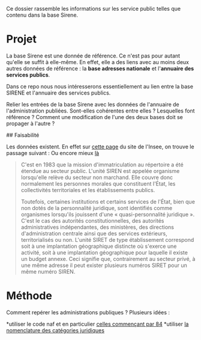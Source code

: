 Ce dossier rassemble les informations sur les 
service public telles que contenu dans la base Sirene.

# Projet 

La base Sirene est une donnée de référence. Ce n'est pas pour autant qu'elle se suffit à elle-même. En effet, elle a des liens avec au moins deux autres données de référence : la **base adresses nationale** et l'**annuaire des services publics**.

Dans ce repo nous nous intéresserons essentiellement au lien entre la base SIRENE et l'annuaire des services publics.

Relier les entrées de la base Sirene avec les données de l'annuaire de l'administration publiées. Sont-elles cohérentes entre elles ? Lesquelles font référence ? Comment une modification de l'une des deux bases doit se propager à l'autre ? 


## Faisabilité 

Les données existent. En effet sur [cette page](http://www.insee.fr/fr/methodes/default.asp?page=definitions/sirene-secteur-public.htm) du site de l'Insee, on trouve le passage suivant :
Ou encore mieux [là](http://www.insee.fr/fr/methodes/default.asp?page=nomenclatures/agregatnaf2008/agregatnaf2008.htm)

>C'est en 1983 que la mission d'immatriculation au répertoire a été étendue au secteur public. L'unité SIREN est appelée organisme lorsqu'elle relève du secteur non marchand. Elle couvre donc normalement les personnes morales que constituent l'État, les collectivités territoriales et les établissements publics.
>
>Toutefois, certaines institutions et certains services de l'État, bien que non dotés de la personnalité juridique, sont identifiés comme organismes lorsqu'ils jouissent d'une « quasi-personnalité juridique ». C'est le cas des autorités constitutionnelles, des autorités administratives indépendantes, des ministères, des directions d'administration centrale ainsi que des services extérieurs, territorialisés ou non.
>L'unité SIRET de type établissement correspond soit à une implantation géographique distincte où s'exerce une activité, soit à une implantation géographique pour laquelle il existe un budget annexe. Ceci signifie que, contrairement au secteur privé, à une même adresse il peut exister plusieurs numéros SIRET pour un même numéro SIREN.



Méthode
====

Comment repérer les administrations publiques ? 
Plusieurs idées :

*utiliser le code naf et en particulier [celles commençant par 84](http://www.insee.fr/fr/methodes/default.asp?page=nomenclatures/naf2008/n1_o.htm)
*utiliser [la nomenclature des catégories juridiques](http://www.insee.fr/fr/methodes/default.asp?page=nomenclatures/cj/cj-arbre.htm)
